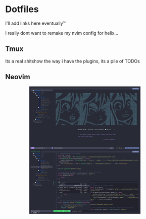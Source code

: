 # Dotfiles
I'll add links here eventually™

I really dont want to remake my nvim config for helix...

## Tmux
Its a real shitshow the way i have the plugins, its a pile of TODOs

## Neovim
<img
    style="display: block;
        margin-left: auto;
        margin-right: auto;
        width: 70%;"
    src="Screenshots/nvim rice 2022-08-07.png">
</img>

